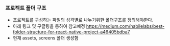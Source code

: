 ### 프로젝트 폴더 구조
- 프로젝트를 구성하는 파일의 성격별로 나누기위한 폴더구조를 정의해야한다.
- 아래 링크 및 구글링을 통하여 참고예정
https://medium.com/habilelabs/best-folder-structure-for-react-native-project-a46405bdba7
- 현재 assets, screens 폴더 생성함
